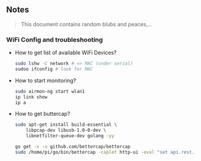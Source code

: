## Notes

> This document contains random blubs and peaces,...

### WiFi Config and troubleshooting

- How to get list of available WiFi Devices?
    ```bash
    sudo lshw -C network # => MAC (under serial)
    sudoo ifconfig # look for MAC
    ```
- How to start monitoring?
    ```bash
    sudo airmon-ng start wlan1
    ip link show
    ip a
    ```    
- How to get buttercap?
    ```bash
    sudo apt-get install build-essential \
        libpcap-dev libusb-1.0-0-dev \
        libnetfilter-queue-dev golang -yy
  
    go get -v -u github.com/bettercap/bettercap
    sudo /home/pi/go/bin/bettercap -caplet http-ui -eval "set api.rest.websocket true; set wifi.interface wlan1; wifi.recon on"
    ```
